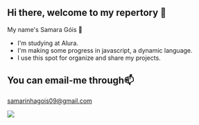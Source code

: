 ## Hi there, welcome to my repertory 👋 

My name's Samara Góis 🌻

- I'm studying at Alura.
- I'm making some progress in javascript, a dynamic language.
- I use this spot for organize and share my projects.

## You can email-me through📫
 samarinhagois09@gmail.com 
 
 ![](https://media1.tenor.com/m/oRuSNd1s1fsAAAAC/cat-kitty.gif)
